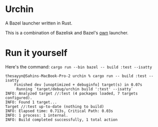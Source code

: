# Urchin

A Bazel launcher written in Rust. 

This is a combination of Bazelisk and Bazel's [own](https://github.com/bazelbuild/bazel/tree/3f9d80c35d88a280c2d53682f3d201b4733a3fff/src/main/cpp) launcher. 


# Run it yourself

Here's the command: `cargo run --bin bazel -- build :test --isatty`

```
thesayyn@Sahins-MacBook-Pro-2 urchin % cargo run -- build :test --isatty 
    Finished dev [unoptimized + debuginfo] target(s) in 0.07s
     Running `target/debug/urchin build ':test' --isatty`
INFO: Analyzed target //:test (4 packages loaded, 7 targets configured).
INFO: Found 1 target...
Target //:test up-to-date (nothing to build)
INFO: Elapsed time: 0.713s, Critical Path: 0.03s
INFO: 1 process: 1 internal.
INFO: Build completed successfully, 1 total action
```